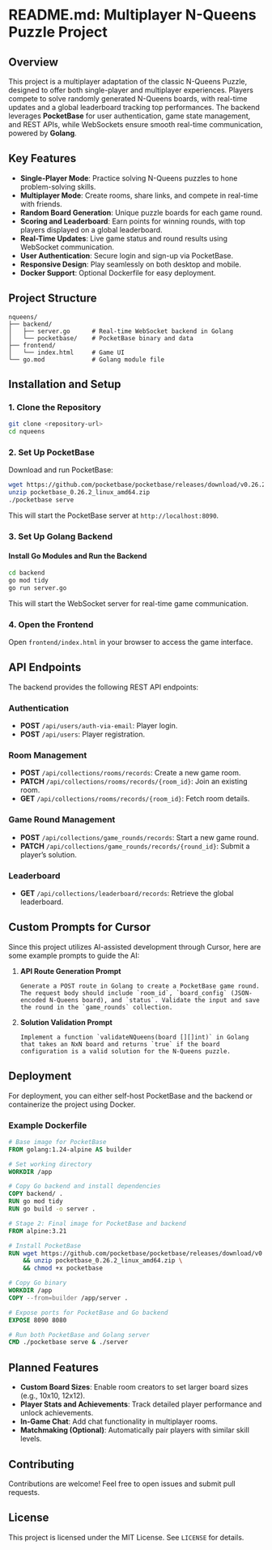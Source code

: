 # README.md: Multiplayer N-Queens Puzzle Project

## Overview
This project is a multiplayer adaptation of the classic N-Queens Puzzle, designed to offer both single-player and multiplayer experiences. Players compete to solve randomly generated N-Queens boards, with real-time updates and a global leaderboard tracking top performances. The backend leverages **PocketBase** for user authentication, game state management, and REST APIs, while WebSockets ensure smooth real-time communication, powered by **Golang**.

## Key Features
- **Single-Player Mode**: Practice solving N-Queens puzzles to hone problem-solving skills.
- **Multiplayer Mode**: Create rooms, share links, and compete in real-time with friends.
- **Random Board Generation**: Unique puzzle boards for each game round.
- **Scoring and Leaderboard**: Earn points for winning rounds, with top players displayed on a global leaderboard.
- **Real-Time Updates**: Live game status and round results using WebSocket communication.
- **User Authentication**: Secure login and sign-up via PocketBase.
- **Responsive Design**: Play seamlessly on both desktop and mobile.
- **Docker Support**: Optional Dockerfile for easy deployment.

## Project Structure
```
nqueens/
├── backend/
│   ├── server.go      # Real-time WebSocket backend in Golang
│   └── pocketbase/    # PocketBase binary and data
├── frontend/
│   └── index.html     # Game UI
└── go.mod             # Golang module file
```

## Installation and Setup

### 1. Clone the Repository
```bash
git clone <repository-url>
cd nqueens
```

### 2. Set Up PocketBase
Download and run PocketBase:
```bash
wget https://github.com/pocketbase/pocketbase/releases/download/v0.26.2/pocketbase_0.26.2_linux_amd64.zip
unzip pocketbase_0.26.2_linux_amd64.zip
./pocketbase serve
```
This will start the PocketBase server at `http://localhost:8090`.

### 3. Set Up Golang Backend

#### Install Go Modules and Run the Backend
```bash
cd backend
go mod tidy
go run server.go
```
This will start the WebSocket server for real-time game communication.

### 4. Open the Frontend
Open `frontend/index.html` in your browser to access the game interface.

## API Endpoints
The backend provides the following REST API endpoints:

### Authentication
- **POST** `/api/users/auth-via-email`: Player login.
- **POST** `/api/users`: Player registration.

### Room Management
- **POST** `/api/collections/rooms/records`: Create a new game room.
- **PATCH** `/api/collections/rooms/records/{room_id}`: Join an existing room.
- **GET** `/api/collections/rooms/records/{room_id}`: Fetch room details.

### Game Round Management
- **POST** `/api/collections/game_rounds/records`: Start a new game round.
- **PATCH** `/api/collections/game_rounds/records/{round_id}`: Submit a player’s solution.

### Leaderboard
- **GET** `/api/collections/leaderboard/records`: Retrieve the global leaderboard.

## Custom Prompts for Cursor
Since this project utilizes AI-assisted development through Cursor, here are some example prompts to guide the AI:

1. **API Route Generation Prompt**
   ```
   Generate a POST route in Golang to create a PocketBase game round. The request body should include `room_id`, `board_config` (JSON-encoded N-Queens board), and `status`. Validate the input and save the round in the `game_rounds` collection.
   ```

2. **Solution Validation Prompt**
   ```
   Implement a function `validateNQueens(board [][]int)` in Golang that takes an NxN board and returns `true` if the board configuration is a valid solution for the N-Queens puzzle.
   ```

## Deployment
For deployment, you can either self-host PocketBase and the backend or containerize the project using Docker.

### Example Dockerfile
```dockerfile
# Base image for PocketBase
FROM golang:1.24-alpine AS builder

# Set working directory
WORKDIR /app

# Copy Go backend and install dependencies
COPY backend/ .
RUN go mod tidy
RUN go build -o server .

# Stage 2: Final image for PocketBase and backend
FROM alpine:3.21

# Install PocketBase
RUN wget https://github.com/pocketbase/pocketbase/releases/download/v0.26.2/pocketbase_0.26.2_linux_amd64.zip \
    && unzip pocketbase_0.26.2_linux_amd64.zip \
    && chmod +x pocketbase

# Copy Go binary
WORKDIR /app
COPY --from=builder /app/server .

# Expose ports for PocketBase and Go backend
EXPOSE 8090 8080

# Run both PocketBase and Golang server
CMD ./pocketbase serve & ./server
```

## Planned Features
- **Custom Board Sizes**: Enable room creators to set larger board sizes (e.g., 10x10, 12x12).
- **Player Stats and Achievements**: Track detailed player performance and unlock achievements.
- **In-Game Chat**: Add chat functionality in multiplayer rooms.
- **Matchmaking (Optional)**: Automatically pair players with similar skill levels.

## Contributing
Contributions are welcome! Feel free to open issues and submit pull requests.

## License
This project is licensed under the MIT License. See `LICENSE` for details.

